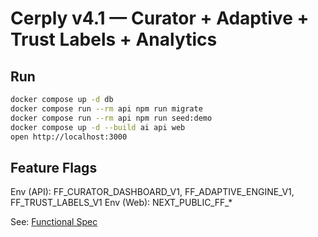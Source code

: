 
# Cerply v4.1 — Curator + Adaptive + Trust Labels + Analytics

## Run
```bash
docker compose up -d db
docker compose run --rm api npm run migrate
docker compose run --rm api npm run seed:demo
docker compose up -d --build ai api web
open http://localhost:3000
```

## Feature Flags
Env (API): FF_CURATOR_DASHBOARD_V1, FF_ADAPTIVE_ENGINE_V1, FF_TRUST_LABELS_V1
Env (Web): NEXT_PUBLIC_FF_*

See: [Functional Spec](docs/functional-spec.md)
